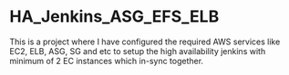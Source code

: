 # HA_Jenkins_ASG_EFS_ELB
This is a project where I have configured the required AWS services like EC2, ELB, ASG, SG and etc to setup the high availability jenkins with minimum of 2 EC instances which in-sync together. 
